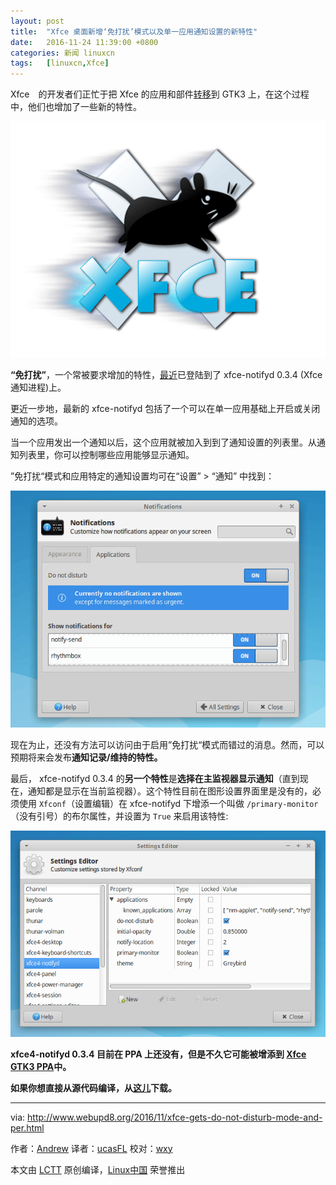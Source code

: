 ```yaml
---
layout: post
title:	"Xfce 桌面新增‘免打扰’模式以及单一应用通知设置的新特性"
date:	2016-11-24 11:39:00 +0800 
categories:	新闻 linuxcn 
tags:	[linuxcn,Xfce]
---
```



Xfce　的开发者们正忙于把 Xfce 的应用和部件[转移](https://wiki.xfce.org/releng/4.14/roadmap)到 GTK3 上，在这个过程中，他们也增加了一些新的特性。


![](/Asserts/Images/album/201611/23/224500d1ailnrra1wwwiae.png)


**“免打扰”**，一个常被要求增加的特性，[最近](http://simon.shimmerproject.org/2016/11/09/xfce4-notifyd-0-3-4-released-do-not-disturb-and-per-application-settings/)已登陆到了 xfce-notifyd 0.3.4 (Xfce 通知进程)上。


更近一步地，最新的 xfce-notifyd 包括了一个可以在单一应用基础上开启或关闭通知的选项。


当一个应用发出一个通知以后，这个应用就被加入到到了通知设置的列表里。从通知列表里，你可以控制哪些应用能够显示通知。


”免打扰“模式和应用特定的通知设置均可在“设置” > “通知” 中找到：


![](/Asserts/Images/album/201611/23/224137iah600bbiqthb00w.png)


现在为止，还没有方法可以访问由于启用”免打扰“模式而错过的消息。然而，可以预期将来会发布**通知记录/维持的特性。**


最后， xfce-notifyd 0.3.4 的**另一个特性**是**选择在主监视器显示通知**（直到现在，通知都是显示在当前监视器）。这个特性目前在图形设置界面里是没有的，必须使用 `Xfconf`（设置编辑）在 xfce-notifyd 下增添一个叫做 `/primary-monitor`（没有引号）的布尔属性，并设置为 `True` 来启用该特性:


![](/Asserts/Images/album/201611/23/224147b94j8xoru33tlir8.png)


**xfce4-notifyd 0.3.4 目前在 PPA 上还没有，但是不久它可能被增添到 [Xfce GTK3 PPA](https://launchpad.net/%7Exubuntu-dev/+archive/ubuntu/xfce4-gtk3)中。**


**如果你想直接从源代码编译，从[这儿](http://archive.xfce.org/src/apps/xfce4-notifyd/0.3/)下载。**




---


via: <http://www.webupd8.org/2016/11/xfce-gets-do-not-disturb-mode-and-per.html>


作者：[Andrew](http://www.webupd8.org/p/about.html) 译者：[ucasFL](https://github.com/ucasFL) 校对：[wxy](https://github.com/wxy)


本文由 [LCTT](https://github.com/LCTT/TranslateProject) 原创编译，[Linux中国](https://linux.cn/) 荣誉推出
